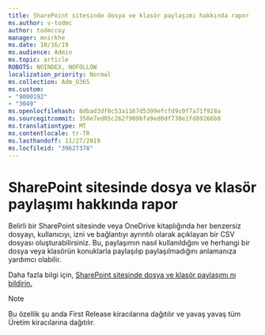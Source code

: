 ```yaml
---
title: SharePoint sitesinde dosya ve klasör paylaşımı hakkında rapor
ms.author: v-todmc
author: todmccoy
manager: mnirkhe
ms.date: 10/16/19
ms.audience: Admin
ms.topic: article
ROBOTS: NOINDEX, NOFOLLOW
localization_priority: Normal
ms.collection: Adm_O365
ms.custom:
- "9000192"
- "3049"
ms.openlocfilehash: 8dbad3df0c53a1167d5399efcfd9c0f7a71f928a
ms.sourcegitcommit: 358e7ed05c262f909bfa9ed0df730e1fd89266b8
ms.translationtype: MT
ms.contentlocale: tr-TR
ms.lasthandoff: 11/27/2019
ms.locfileid: "39627378"
---
```

# <a name="report-on-file-and-folder-sharing-in-a-sharepoint-site"></a>SharePoint sitesinde dosya ve klasör paylaşımı hakkında rapor

Belirli bir SharePoint sitesinde veya OneDrive kitaplığında her benzersiz dosyayı, kullanıcıyı, izni ve bağlantıyı ayrıntılı olarak açıklayan bir CSV dosyası oluşturabilirsiniz. Bu, paylaşımın nasıl kullanıldığını ve herhangi bir dosya veya klasörün konuklarla paylaşılıp paylaşılmadığını anlamanıza yardımcı olabilir.

Daha fazla bilgi için, [SharePoint sitesinde dosya ve klasör paylaşımı nı bildirin.](https://docs.microsoft.com/sharepoint/sharing-reports)

> [!NOTE]
> Bu özellik şu anda First Release kiracılarına dağıtılır ve yavaş yavaş tüm Üretim kiracılarına dağıtılır.